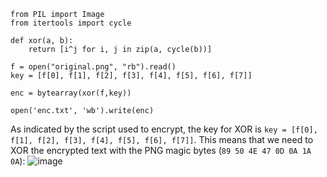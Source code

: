 ```
from PIL import Image
from itertools import cycle

def xor(a, b):
    return [i^j for i, j in zip(a, cycle(b))]

f = open("original.png", "rb").read()
key = [f[0], f[1], f[2], f[3], f[4], f[5], f[6], f[7]]

enc = bytearray(xor(f,key))

open('enc.txt', 'wb').write(enc)
```
As indicated by the script used to encrypt, the key for XOR is `key = [f[0], f[1], f[2], f[3], f[4], f[5], f[6], f[7]]`. This means that we need to XOR the encrypted text with the PNG magic bytes (`89 50 4E 47 0D 0A 1A 0A`):
![image](https://github.com/RJCyber1/VishwaCTF-2024-Writeups/assets/86359182/f4acff5b-b0ff-4c87-b214-81f7c54c358d)
